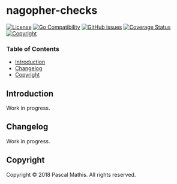 # nagopher-checks

[![License](http://img.shields.io/badge/license-GPL--3.0+-blue.svg)](https://github.com/snapserv/nagopher-checks/LICENSE.txt)
[![Go Compatibility](https://img.shields.io/badge/golang-1.8_--_1.10-brightgreen.svg)](#)
[![GitHub issues](https://img.shields.io/github/issues/snapserv/nagopher-checks.svg)](https://github.com/snapserv/nagopher-checks/issues)
[![Coverage Status](https://coveralls.io/repos/github/snapserv/nagopher-checks/badge.svg?branch=master)](https://coveralls.io/github/snapserv/nagopher-checks?branch=master)
[![Copyright](http://img.shields.io/badge/copyright-Pascal_Mathis-lightgrey.svg)](#)

### Table of Contents

- [Introduction](#introduction)
- [Changelog](#changelog)
- [Copyright](#copyright)

## Introduction

Work in progress.

## Changelog

Work in progress.

## Copyright

Copyright &copy; 2018  Pascal Mathis. All rights reserved.